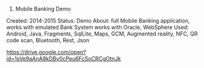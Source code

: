 1. Mobile Banking Demo

Created: 2014-2015
Status: Demo
About: full Mobile Banking application, works with emulated Bank System works with Oracle, WebSphere
Used: Android, Java, Fragments, SqlLite, Maps, GCM, Augmented reality, NFC, QR code scan, Bluetooth, Rest, Json 


https://drive.google.com/open?id=1sVe9aAnA8kDBv0cPeu6FcSoCRCgOtnJk

